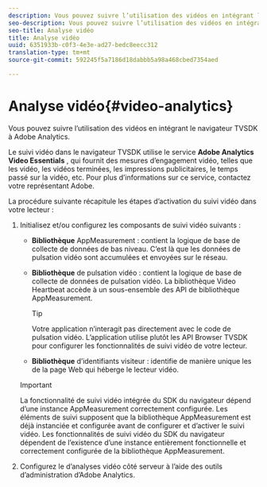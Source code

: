 ```yaml
---
description: Vous pouvez suivre l’utilisation des vidéos en intégrant le navigateur TVSDK à Adobe Analytics.
seo-description: Vous pouvez suivre l’utilisation des vidéos en intégrant le navigateur TVSDK à Adobe Analytics.
seo-title: Analyse vidéo
title: Analyse vidéo
uuid: 6351933b-c0f3-4e3e-ad27-bedc8eecc312
translation-type: tm+mt
source-git-commit: 592245f5a7186d18dabbb5a98a468cbed7354aed

---
```



# Analyse vidéo{#video-analytics}

Vous pouvez suivre l’utilisation des vidéos en intégrant le navigateur TVSDK à Adobe Analytics.

Le suivi vidéo dans le navigateur TVSDK utilise le service **Adobe Analytics Video Essentials** , qui fournit des mesures d’engagement vidéo, telles que les  vidéo, les vidéos terminées, les impressions publicitaires, le temps passé sur la vidéo, etc. Pour plus d’informations sur ce service, contactez votre représentant Adobe.

La procédure suivante récapitule les étapes d’activation du suivi vidéo dans votre lecteur :

1. Initialisez et/ou configurez les composants de suivi vidéo suivants :

   * **Bibliothèque** AppMeasurement : contient la logique de base de collecte de données de bas niveau. C’est là que les données de pulsation vidéo sont accumulées et envoyées sur le réseau.
   * **Bibliothèque** de pulsation vidéo : contient la logique de base de collecte de données de pulsation vidéo. La bibliothèque Video Heartbeat accède à un sous-ensemble des API de bibliothèque AppMeasurement.

      >[!TIP]
      >
      >Votre application n’interagit pas directement avec le code de pulsation vidéo. L’application utilise plutôt les API Browser TVSDK pour configurer les fonctionnalités de suivi vidéo de votre lecteur.

   * **Bibliothèque** d’identifiants visiteur : identifie de manière unique les de la page Web qui héberge le lecteur vidéo.
   >[!IMPORTANT]
   >
   >La fonctionnalité de suivi vidéo intégrée du SDK du navigateur dépend d’une instance AppMeasurement correctement configurée. Les éléments de suivi supposent que la bibliothèque AppMeasurement est déjà instanciée et configurée avant de configurer et d’activer le suivi vidéo. Les fonctionnalités de suivi vidéo du SDK du navigateur dépendent de l’existence d’une instance entièrement fonctionnelle et correctement configurée de la bibliothèque AppMeasurement.

1. Configurez le d’analyses vidéo côté serveur à l’aide des outils d’administration d’Adobe Analytics.